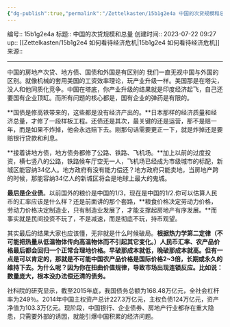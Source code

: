 ```yaml
---
{"dg-publish":true,"permalink":"/Zettelkasten/15b1g2e4a 中国的次贷规模和总量/","dgPassFrontmatter":true}
---
```


编号:: 15b1g2e4a
标题:: 中国的次贷规模和总量
创建时间:: 2023-07-22 09:27
up:: [[Zettelkasten/15b1g2e4 如何看待经济危机\|15b1g2e4 如何看待经济危机]]
来源:: 

---
中国的房地产次贷、地方债、国债和外国是有区别的
我们一直无视中国与外国的区别。就像机械的套用美国的工资效率理论，玩产业升级一样。美国那是在塔尖，没人和他同质化竞争。中国在塔底，你产业升级的结果就是印度经济起飞，自己还要国有企业顶缸。而所有问题的核心都是，国有企业的弹药是有限的。

**国债是修高铁带来的，这些都是没有经济产出的。**日本那样的经济质量和经济总量，才修了一段样板工程。还债还是其次，最关键的还是运营，那不是赔一年，而是如果不炸掉，他会永远赔下去。刚那句话需要更正一下，就是炸掉还是要赔银行贷款和利息。

**接着讲地方债，地方债务都修了公路、铁路、飞机场。**加上以前的过度投资，横七竖八的公路，铁路候车厅空无一人，飞机场已经成为市级城市的标配，新城区能容纳34亿人。地方政府有没有能力偿还？地方政府只能卖地，当房地产跨的时候，那能容纳34亿人的新城区将会是地球上最大的鬼城。

**最后是企业债**。以前国外的粮价是中国的1/3，现在是中国的1/2.你可以估算人民币的汇率应该是什么样？还是前面讲的那个套路，**粮食价格决定劳动力价格，劳动力价格决定制造业，只有制造业发展了，才能支撑起房地产有序发展。**而事实就是民间投资不玩了，不是减速，而是彻底不玩，持币观望。

其实最后的结果大家也应该懂，无非就是什么时候破局。**根据热力学第二定律（不可能把热量从低温物体传向高温物体而不引起其它变化。）人民币汇率、农产品价格最后都会回归一个正常合理地价格。早破那成本就低，晚破那成本就高。但有一点是可以肯定的，那就是不可能中国农产品价格是国际价格2~3倍，长期或永久的维持下去。为什么呢？因为你在扭曲价值规律，导致市场出现连锁反应。比如说：数量庞大，根本没办法偿还清的债务。**

社科院的研究显示，截至2015年底，我国债务总额为168.48万亿元，全社会杠杆率为249％。2014年中国主权资产总计227.3万亿元，主权负债124万亿元，资产净值为103.3万亿元。现阶段，中国银行、企业债券、房地产行业都存在重大隐患，只需要外部的诱因，就能引爆中国积累的经济问题。